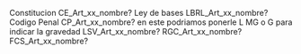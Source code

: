 Constitucion CE_Art_xx_nombre?
Ley de bases  LBRL_Art_xx_nombre?
Codigo Penal CP_Art_xx_nombre?
	en este podriamos ponerle L MG o G para indicar la gravedad
LSV_Art_xx_nombre?
RGC_Art_xx_nombre?
FCS_Art_xx_nombre?